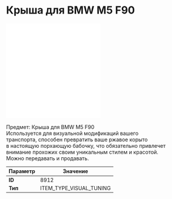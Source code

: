 # Крыша для BMW M5 F90

![Item Image](../img/8912.webp?raw=true)

Предмет: Крыша для BMW M5 F90<br>Используется для визуальной модификаций вашего<br>транспорта, способен превратить ваше ржавое корыто<br>в настоящую порхающую бабочку, что обязательно привлечет<br>внимание прохожих своим уникальным стилем и красотой.<br>Можно передавать и продавать.


| Параметр | Значение |
|----------|----------|
| **ID** | 8912 |
| **Тип** | ITEM_TYPE_VISUAL_TUNING |

